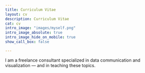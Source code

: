 ```yaml
---
title: Curriculum Vitae
layout: cv
description: Curriculum Vitae
cat: cv
intro_image: "images/myself.png"
intro_image_absolute: true
intro_image_hide_on_mobile: true
show_call_box: false

---
```


I am a freelance consultant specialized in data communication and visualization — and in teaching these topics.